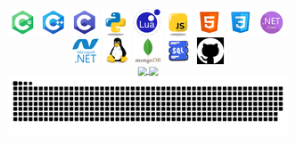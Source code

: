 
<div align="center">
  <img src="Icons/TECH_CS.png" title="C#" alt="C#"/>&nbsp;
  <img src="Icons/TECH_CPP.png" title="C++" alt="C++"/>&nbsp;
  <img src="Icons/TECH_C.png" title="C" alt="C"/>&nbsp;
  <img src="Icons/TECH_Python.png" title="Python" alt="Python"/>&nbsp;
  <img src="Icons/TECH_LUA.png" title="LUA" alt="LUA"/>&nbsp;
  <img src="Icons/TECH_Javascript.png" title="Javascript" alt="Javascript"/>&nbsp;
  <img src="Icons/TECH_HTML.png" title="HTML" alt="HTML"/>&nbsp;
  <img src="Icons/TECH_CSS.png" title="CSS" alt="CSS"/>&nbsp;
  <img src="Icons/TECH_NETCORE.png" title="ASP.NET Core" alt="ASP.NET Core"/>&nbsp;
  <img src="Icons/TECH_DOTNET.svg" title=".NET" alt=".NET" width="48" height="48"/>&nbsp;
  <img src="Icons/TECH_Linux.svg" title="Linux" alt="Linux" width="48" height="48"/>&nbsp;
  <img src="Icons/TECH_Mongodb.svg" title="MongoDB" alt="MongoDB" width="48" height="48"/>&nbsp;
  <img src="Icons/TECH_SQL.png" title="SQL" alt="SQL" width="48" height="48"/>&nbsp;
  <img src="Icons/TECH_GIT.png" title="GIT" alt="GIT" width="48" height="48"/>
  <div align="center">
      <a href="https://github.com/anuraghazra/convoychat">
          <img height=200 align="center" src="https://github-readme-stats.vercel.app/api/top-langs?username=Vik154&layout=compact&langs_count=8&card_width=320&theme=github_dark&hide_border=true&locale=ru&custom_title=Часто%20используемые%20языки" />
      </a>
      <a href="https://github.com/anuraghazra/github-readme-stats">                                                    
          <img height=200 align="center" src="https://github-readme-stats-wt95-nzprv8pgg-viktors-projects-a4d9f190.vercel.app/api?username=Vik154&theme=github_dark&rank_icon=github&hide_border=true&locale=ru&custom_title=Статистика%20GitHub" />
      </a>
  </div>
</div>

<!-- ЗМЕЙКА -->
<picture>
  <source media="(prefers-color-scheme: dark)" srcset="https://github.com/Vik154/Vik154/blob/output/github-contribution-grid-snake-dark.svg">
  <source media="(prefers-color-scheme: light)" srcset="https://github.com/Vik154/Vik154/blob/output/github-contribution-grid-snake.svg">
  <img alt="Shows shake" src="https://github.com/Vik154/Vik154/blob/output/github-contribution-grid-snake-dark.svg">
</picture>
<!-- ЗМЕЙКА -->
